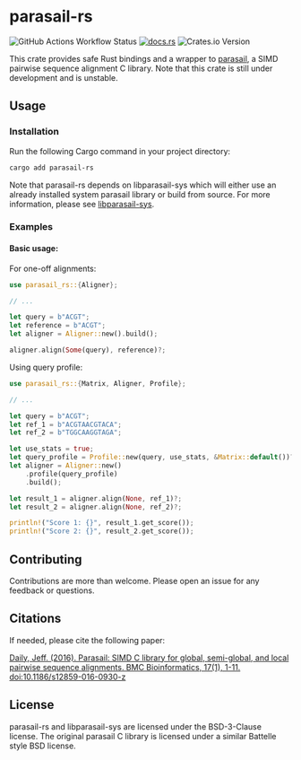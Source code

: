 # parasail-rs

![GitHub Actions Workflow Status](https://img.shields.io/github/actions/workflow/status/nsbuitrago/parasail-rs/test.yml) [![docs.rs](https://img.shields.io/docsrs/parasail-rs)](https://docs.rs/parasail-rs/latest/parasail-rs/index.html) ![Crates.io Version](https://img.shields.io/crates/v/parasail-rs)

This crate provides safe Rust bindings and a wrapper to [parasail](https://github.com/jeffdaily/parasail/tree/master), a SIMD pairwise sequence alignment C library. Note that this crate is still under development and is unstable.

## Usage

### Installation

Run the following Cargo command in your project directory:

```bash
cargo add parasail-rs
```

Note that parasail-rs depends on libparasail-sys which will either use an already installed system parasail library or build from source. For more information, please see [libparasail-sys](https://github.com/nsbuitrago/libparasail-sys).

### Examples

#### Basic usage:

For one-off alignments:

```rust
use parasail_rs::{Aligner};

// ...

let query = b"ACGT";
let reference = b"ACGT";
let aligner = Aligner::new().build();

aligner.align(Some(query), reference)?;
```

Using query profile:

```rust
use parasail_rs::{Matrix, Aligner, Profile};

// ...

let query = b"ACGT";
let ref_1 = b"ACGTAACGTACA";
let ref_2 = b"TGGCAAGGTAGA";

let use_stats = true;
let query_profile = Profile::new(query, use_stats, &Matrix::default())?;
let aligner = Aligner::new()
    .profile(query_profile)
    .build();

let result_1 = aligner.align(None, ref_1)?;
let result_2 = aligner.align(None, ref_2)?;

println!("Score 1: {}", result_1.get_score());
println!("Score 2: {}", result_2.get_score());
```

## Contributing

Contributions are more than welcome. Please open an issue for any feedback or questions.

## Citations

If needed, please cite the following paper:

[Daily, Jeff. (2016). Parasail: SIMD C library for global, semi-global, and local pairwise sequence alignments. BMC Bioinformatics, 17(1), 1-11. doi:10.1186/s12859-016-0930-z](https://doi.org/10.1186/s12859-016-0930-z)

## License

parasail-rs and libparasail-sys are licensed under the BSD-3-Clause license. The original parasail C library is licensed under a similar Battelle style BSD license.
